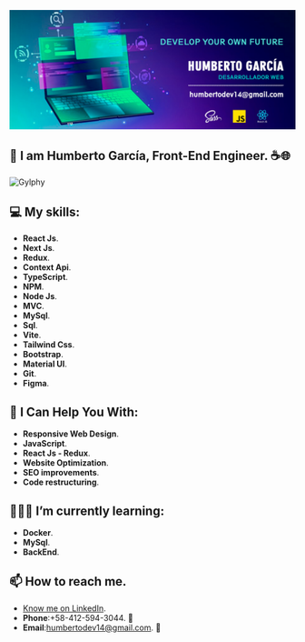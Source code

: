 ![myBanner](https://github.com/HumbertoDevelop/HumbertoDevelop/blob/main/humberto.png)
## 👋 I am Humberto García, Front-End Engineer. ☕🌐
![Gylphy](https://media.giphy.com/media/bGgsc5mWoryfgKBx1u/giphy.gif)

## 💻 My skills: 
 * **React Js**.
 * **Next Js**.
 * **Redux**.
 * **Context Api**.
 * **TypeScript**.
 * **NPM**.
 * **Node Js**.
 * **MVC**.
 * **MySql**.
 * **Sql**.
 * **Vite**.
 * **Tailwind Css**.
 * **Bootstrap**.
 * **Material UI**.
 * **Git**.
 * **Figma**.
   
## 🌟 I Can Help You With:
 * **Responsive Web Design**.
 * **JavaScript**.
 * **React Js - Redux**.
 * **Website Optimization**.
 * **SEO improvements**.
 * **Code restructuring**.
## 👨🏽‍💻 I’m currently learning:
 * **Docker**.
 * **MySql**.
 * **BackEnd**.
## 📫 How to reach me.
 * [Know me on LinkedIn](https://www.linkedin.com/in/humbertogarciadv/).
 * **Phone**:+58-412-594-3044. 📱
 * **Email**:humbertodev14@gmail.com. 📨
